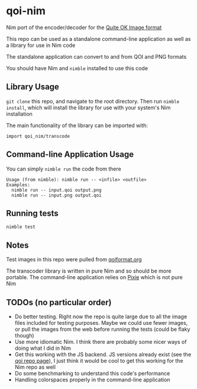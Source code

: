 # qoi-nim
Nim port of the encoder/decoder for the [Quite OK Image format](https://github.com/phoboslab/qoi)

This repo can be used as a standalone command-line application as well as a library for use in Nim code

The standalone application can convert to and from QOI and PNG formats

You should have Nim and `nimble` installed to use this code

## Library Usage

`git clone` this repo, and navigate to the root directory. Then run `nimble install`, which will install the library for use with your system's Nim installation

The main functionality of the library can be imported with:
```
import qoi_nim/transcode
```

## Command-line Application Usage

You can simply `nimble run` the code from there
```
Usage (from nimble): nimble run -- <infile> <outfile>
Examples:
  nimble run -- input.qoi output.png
  nimble run -- input.png output.qoi
```

## Running tests

`nimble test`


## Notes

Test images in this repo were pulled from [qoiformat.org](https://qoiformat.org/)

The transcoder library is written in pure Nim and so should be more portable. The command-line application relies on [Pixie](https://github.com/treeform/pixie) which is not pure Nim


## TODOs (no particular order)

- Do better testing. Right now the repo is quite large due to all the image files included for testing purposes. Maybe we could use fewer images, or pull the images from the web before running the tests (could be flaky though)
- Use more idiomatic Nim. I think there are probably some nicer ways of doing what I did in Nim
- Get this working with the JS backend. JS versions already exist (see the [qoi repo page](https://github.com/phoboslab/qoi)), I just think it would be cool to get this working for the Nim repo as well
- Do some benchmarking to understand this code's performance
- Handling colorspaces properly in the command-line application
